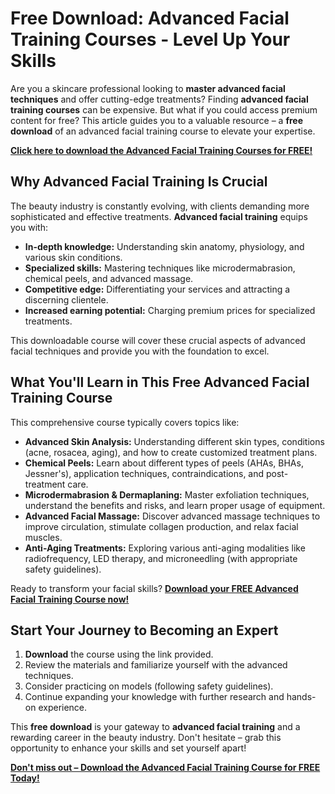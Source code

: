 # Free Download: Advanced Facial Training Courses - Level Up Your Skills

Are you a skincare professional looking to **master advanced facial techniques** and offer cutting-edge treatments? Finding **advanced facial training courses** can be expensive. But what if you could access premium content for free? This article guides you to a valuable resource – a **free download** of an advanced facial training course to elevate your expertise.

[**Click here to download the Advanced Facial Training Courses for FREE!**](https://udemywork.com/advanced-facial-training-courses)

## Why Advanced Facial Training Is Crucial

The beauty industry is constantly evolving, with clients demanding more sophisticated and effective treatments. **Advanced facial training** equips you with:

*   **In-depth knowledge:** Understanding skin anatomy, physiology, and various skin conditions.
*   **Specialized skills:** Mastering techniques like microdermabrasion, chemical peels, and advanced massage.
*   **Competitive edge:** Differentiating your services and attracting a discerning clientele.
*   **Increased earning potential:** Charging premium prices for specialized treatments.

This downloadable course will cover these crucial aspects of advanced facial techniques and provide you with the foundation to excel.

## What You'll Learn in This Free Advanced Facial Training Course

This comprehensive course typically covers topics like:

*   **Advanced Skin Analysis:** Understanding different skin types, conditions (acne, rosacea, aging), and how to create customized treatment plans.
*   **Chemical Peels:** Learn about different types of peels (AHAs, BHAs, Jessner's), application techniques, contraindications, and post-treatment care.
*   **Microdermabrasion & Dermaplaning:** Master exfoliation techniques, understand the benefits and risks, and learn proper usage of equipment.
*   **Advanced Facial Massage:** Discover advanced massage techniques to improve circulation, stimulate collagen production, and relax facial muscles.
*   **Anti-Aging Treatments:** Exploring various anti-aging modalities like radiofrequency, LED therapy, and microneedling (with appropriate safety guidelines).

Ready to transform your facial skills? [**Download your FREE Advanced Facial Training Course now!**](https://udemywork.com/advanced-facial-training-courses)

## Start Your Journey to Becoming an Expert

1.  **Download** the course using the link provided.
2.  Review the materials and familiarize yourself with the advanced techniques.
3.  Consider practicing on models (following safety guidelines).
4.  Continue expanding your knowledge with further research and hands-on experience.

This **free download** is your gateway to **advanced facial training** and a rewarding career in the beauty industry. Don't hesitate – grab this opportunity to enhance your skills and set yourself apart!

[**Don't miss out – Download the Advanced Facial Training Course for FREE Today!**](https://udemywork.com/advanced-facial-training-courses)
